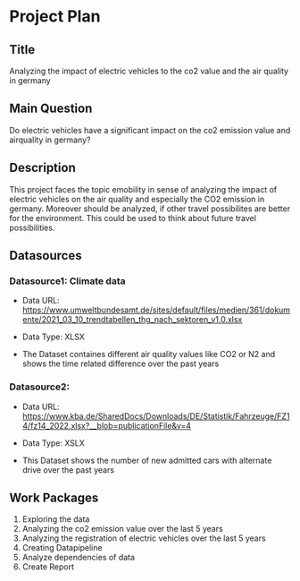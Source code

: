 # Project Plan

## Title
<!-- Give your project a short title. -->
Analyzing the impact of electric vehicles to the co2 value and the air quality in germany

## Main Question

<!-- Think about one main question you want to answer based on the data. -->
Do electric vehicles have a significant impact on the co2 emission value and airquality in germany?

## Description

<!-- Describe your data science project in max. 200 words. Consider writing about why and how you attempt it. -->
This project faces the topic emobility in sense of analyzing the impact of electric vehicles on the air quality and especially the CO2 emission in germany. Moreover should be analyzed, if other travel possibilites are better for the environment. This could be used to think about future travel possibilities.

## Datasources

<!-- Describe each datasources you plan to use in a section. Use the prefic "DatasourceX" where X is the id of the datasource. -->

### Datasource1: Climate data
* Data URL: https://www.umweltbundesamt.de/sites/default/files/medien/361/dokumente/2021_03_10_trendtabellen_thg_nach_sektoren_v1.0.xlsx
* Data Type: XLSX

* The Dataset containes different air quality values like CO2 or N2 and shows the time related difference over the past years

### Datasource2: 
* Data URL: https://www.kba.de/SharedDocs/Downloads/DE/Statistik/Fahrzeuge/FZ14/fz14_2022.xlsx?__blob=publicationFile&v=4
* Data Type: XSLX

* This Dataset shows the number of new admitted cars with alternate drive over the past years

## Work Packages

<!-- List of work packages ordered sequentially, each pointing to an issue with more details. -->

1. Exploring the data
2. Analyzing the co2 emission value over the last 5 years
3. Analyzing the registration of electric vehicles over the last 5 years
4. Creating Datapipeline
5. Analyze dependencies of data
6. Create Report


